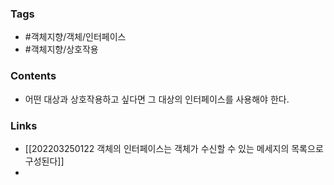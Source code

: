 ### Tags 
- #객체지향/객체/인터페이스 
- #객체지향/상호작용


### Contents 
-  어떤 대상과 상호작용하고 싶다면 그 대상의 인터페이스를 사용해야 한다.



### Links
-  [[202203250122 객체의 인터페이스는 객체가 수신할 수 있는 메세지의 목록으로 구성된다]]
- 
